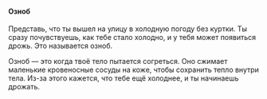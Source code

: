 #### Озноб

Представь, что ты вышел на улицу в холодную погоду без куртки. Ты сразу почувствуешь, как тебе стало холодно, и у тебя может появиться дрожь. Это называется озноб.

Озноб — это когда твоё тело пытается согреться. Оно сжимает маленькие кровеносные сосуды на коже, чтобы сохранить тепло внутри тела. Из-за этого кажется, что тебе ещё холоднее, и ты начинаешь дрожать.